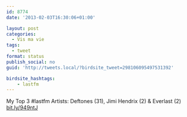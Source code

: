 ```yaml
---
id: 8774
date: '2013-02-03T16:30:06+01:00'

layout: post
categories:
  - Vis ma vie
tags:
  - tweet
format: status
publish_social: no
guid: 'http://tweets.local/?birdsite_tweet=298106095497531392'

birdsite_hashtags:
    - lastfm
---
```


My Top 3 #lastfm Artists: Deftones (31), Jimi Hendrix (2) &amp; Everlast (2) [bit.ly/949ntJ](http://bit.ly/949ntJ)